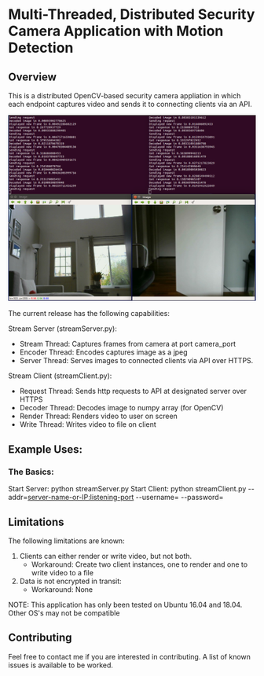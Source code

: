 # Multi-Threaded, Distributed Security Camera Application with Motion Detection

## Overview
This is a distributed OpenCV-based security camera appliation in which each endpoint captures video and sends it to connecting clients via an API. 

![Example Screenshot](https://github.com/scottbarnesg/smart_sec_cam/blob/master/images/sample1.png)

The current release has the following capabilities:

Stream Server (streamServer.py):
* Stream Thread: Captures frames from camera at port camera_port
* Encoder Thread: Encodes captures image as a jpeg
* Server Thread: Serves images to connected clients via API over HTTPS.

Stream Client (streamClient.py):
* Request Thread: Sends http requests to API at designated server over HTTPS
* Decoder Thread: Decodes image to numpy array (for OpenCV)
* Render Thread: Renders video to user on screen
* Write Thread: Writes video to file on client

## Example Uses:
### The Basics:
Start Server: python streamServer.py 
Start Client: python streamClient.py --addr=<server-name-or-IP:listening-port> --username=<username> --password=<password>

## Limitations
The following limitations are known:
1. Clients can either render or write video, but not both.
    * Workaround: Create two client instances, one to render and one to write video to a file
2. Data is not encrypted in transit:
    * Workaround: None

NOTE: This application has only been tested on Ubuntu 16.04 and 18.04. Other OS's may not be compatible

## Contributing
Feel free to contact me if you are interested in contributing. A list of known issues is available to be worked.
